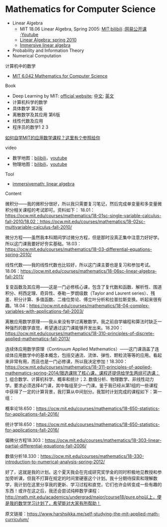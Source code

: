 # Mathematics for Computer Science

* Linear Algebra
    * MIT 18.06  Linear Algebra, Spring 2005: [MIT](https://ocw.mit.edu/courses/mathematics/18-06sc-linear-algebra-fall-2011/);[bilibili](https://www.bilibili.com/video/av15463995?from=search&seid=13397969681830042332) ;[网易公开课](http://open.163.com/special/opencourse/daishu.html) ;[Youtube](https://www.youtube.com/watch?v=ZK3O402wf1c&list=PLE7DDD91010BC51F8)
   * [Linear Algebra: spring 2010](https://ocw.mit.edu/courses/mathematics/18-06-linear-algebra-spring-2010/index.htm)
    * [Immersive linear algebra](http://immersivemath.com/ila/index.html)
* Probability and Information Theory
* Numerical Computation


计算机中的数学

* [MIT 6.042 Mathematics for Computer Science](http://courses.csail.mit.edu/6.042/spring18/) 

Book
* Deep Learning by MIT: [official website](http://www.deeplearningbook.org); [中文](https://github.com/exacity/deeplearningbook-chinese); [英文](https://github.com/daviddao/deep-learning-book)
* 计算机科学的数学 
* 具体数学 第2版
* 离散数学及其应用 第6版
* 线性代数及应用
* 程序员的数学1 2 3 

[如何自学MIT的应用数学课程？这里有个参照给你](https://mbd.baidu.com/newspage/data/landingsuper?context=%7B%22nid%22%3A%22news_9318032385943426035%22%7D&n_type=0&p_from=1)

video

* 数学地图：[bilibili](https://www.bilibili.com/video/av9208524?from=search&seid=15485865071546240272)，[youtube](https://www.youtube.com/watch?v=OmJ-4B-mS-Y&list=PLOYRlicwLG3St5aEm02ncj-sPDJwmojIS&index=2)
* 物理地图：[bilibili](https://www.bilibili.com/video/av9206164?from=search&seid=8874245310149466695)，[youtube](https://www.youtube.com/watch?v=ZihywtixUYo&list=PLOYRlicwLG3St5aEm02ncj-sPDJwmojIS&index=1)

Tool
* [immersivemath: linear algebra](http://immersivemath.com/ila/index.html)

Content

微积分——我的微积分很好，所以我只需要复习笔记，然后完成单变量和多变量微积分相关课程的考试即可。资料如下： 18.01：https://ocw.mit.edu/courses/mathematics/18-01sc-single-variable-calculus-fall-2010/18.02：https://ocw.mit.edu/courses/mathematics/18-02sc-multivariable-calculus-fall-2010/

微分方程——虽然我本科期间学过微分方程，但是那时没真正集中注意力好好学。所以这门课我要好好夯实基础。18.03：https://ocw.mit.edu/courses/mathematics/18-03-differential-equations-spring-2010/

线性代数——我的线性代数也比较好，所以这门课主要也是复习和参加考试。18.06：https://ocw.mit.edu/courses/mathematics/18-06sc-linear-algebra-fall-2011/

复变函数及其应用——这是一门必修核心课，包含了复代数和函数、解析性、围道积分、柯西定理、奇异性、泰勒－罗朗级数（Taylor and Laurent series）、残差、积分计算、多值函数、二维位势论、傅立叶分析和拉普拉斯变换。听起来很有趣。18.04：https://ocw.mit.edu/courses/mathematics/18-04-complex-variables-with-applications-fall-2003/

离散应用数学原理——我从来没有学过离散数学。我之前自学编程和算法时缺乏一种强烈的数学直觉，希望通过这门课能够开发出来。18.200：https://ocw.mit.edu/courses/mathematics/18-310-principles-of-discrete-applied-mathematics-fall-2013/

连续体应用数学原理（Continuum Applied Mathematics）——这门课涵盖了连续体应用数学中的基本概念，包括交通流、流体、弹性、颗粒流等等的应用。看起来非常有用，而且也是一门必修课，所以我决定参加！18.300：https://ocw.mit.edu/courses/mathematics/18-311-principles-of-applied-mathematics-spring-2014/限选课除了核心课，课程还提供给学生两组可选课：1. 组合数学、计算机科学、概率和统计；2. 数值分析、物理数学、非线性动力学。要求必须选择4门课，其中每组至少一门课。鉴于我已经从第1组的一些课程中获得了一定的计算背景，我打算从中间划分。我暂时计划完成的课程如下：第一组：

概率论18.650：https://ocw.mit.edu/courses/mathematics/18-650-statistics-for-applications-fall-2016/

统计学18.650：https://ocw.mit.edu/courses/mathematics/18-650-statistics-for-applications-fall-2016/



偏微分方程18.303：https://ocw.mit.edu/courses/mathematics/18-303-linear-partial-differential-equations-fall-2006/

数值分析18.330：https://ocw.mit.edu/courses/mathematics/18-330-introduction-to-numerical-analysis-spring-2012/

好了，这就是我的计划。这个夏天我会在完成研究奖学金的同时积极地见教授和参加旁听课，但我不打算在规定的时间里硬塞这个计划。我十分期待探索和理解数学，我计划在这里分享我的更新、学习过程和直觉，它们也许会转变成一些有趣的东西！或许在这之后，我还会尝试纯粹数学课程：http://math.mit.edu/academics/undergrad/major/course18/pure.php以上，便是我的数学学习计划了，希望能对大家有所帮助！

原文链接：https://www.harshsikka.me/self-studying-the-mit-applied-math-curriculum/
